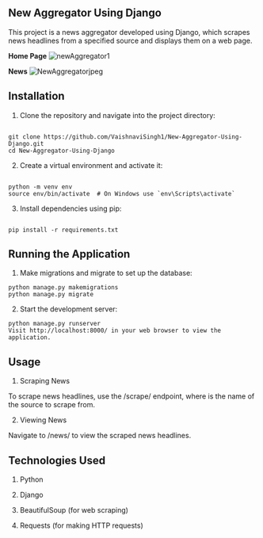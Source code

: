 New Aggregator Using Django
----
This project is a news aggregator developed using Django, which scrapes news headlines from a specified source and displays them on a web page.

**Home Page**
![newAggregator1](https://github.com/VaishnaviSingh1/New-Aggregator-Using-Django/assets/98222001/705758e3-1856-4dcb-a005-266acb645c1f)

**News**
![NewAggregatorjpeg](https://github.com/VaishnaviSingh1/New-Aggregator-Using-Django/assets/98222001/0075257f-a071-461a-ad08-3f6c89e168bf)


Installation
----
1. Clone the repository and navigate into the project directory:
```

git clone https://github.com/VaishnaviSingh1/New-Aggregator-Using-Django.git
cd New-Aggregator-Using-Django
```

2. Create a virtual environment and activate it:
```

python -m venv env
source env/bin/activate  # On Windows use `env\Scripts\activate`
```

3. Install dependencies using pip:
```

pip install -r requirements.txt
```


Running the Application
------

1. Make migrations and migrate to set up the database:

```
python manage.py makemigrations
python manage.py migrate
```
2. Start the development server:

````
python manage.py runserver
Visit http://localhost:8000/ in your web browser to view the application.
````

Usage
-------

1. Scraping News

To scrape news headlines, use the /scrape/<source-name> endpoint, where <source-name> is the name of the source to scrape from.

2. Viewing News
   
Navigate to /news/ to view the scraped news headlines.

Technologies Used
---------
1. Python
 
2. Django
   
3. BeautifulSoup (for web scraping)
 
4. Requests (for making HTTP requests)
